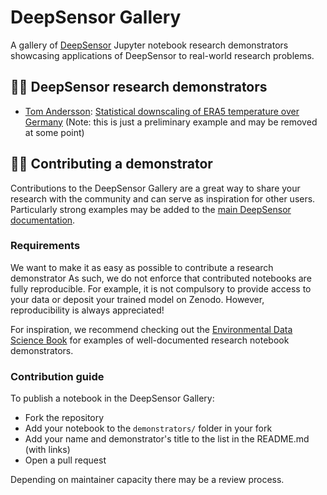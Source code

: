 # DeepSensor Gallery

A gallery of [DeepSensor](https://github.com/tom-andersson/deepsensor) Jupyter notebook research demonstrators
showcasing applications of DeepSensor to real-world research problems.

## :scientist: DeepSensor research demonstrators

* [Tom Andersson](https://github.com/tom-andersson): [Statistical downscaling of ERA5 temperature over Germany](https://github.com/tom-andersson/deepsensor_gallery/blob/main/demonstrators/andersson_era5_temperature_germany_downscaling.ipynb) (Note: this is just a preliminary example and may be removed at some point)

## :woman_student: Contributing a demonstrator
Contributions to the DeepSensor Gallery are a great way to share your research with the community and can serve as inspiration for other users.
Particularly strong examples may be added to the [main DeepSensor documentation](https://tom-andersson.github.io/deepsensor/).

### Requirements
We want to make it as easy as possible to contribute a research demonstrator
As such, we do not enforce that contributed notebooks are fully reproducible.
For example, it is not compulsory to provide access to your data or deposit your trained model on Zenodo.
However, reproducibility is always appreciated!

For inspiration, we recommend checking out the [Environmental Data Science Book](https://edsbook.org/notebooks/gallery)
for examples of well-documented research notebook demonstrators.

### Contribution guide
To publish a notebook in the DeepSensor Gallery:
* Fork the repository
* Add your notebook to the `demonstrators/` folder in your fork
* Add your name and demonstrator's title to the list in the README.md (with links)
* Open a pull request

Depending on maintainer capacity there may be a review process.
